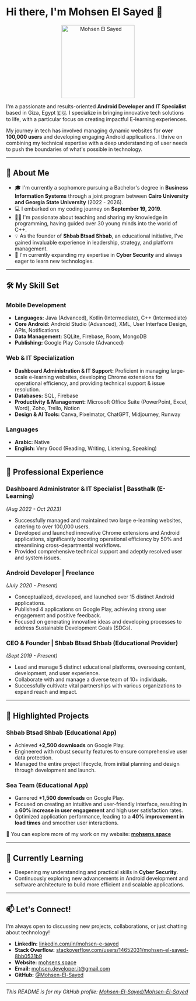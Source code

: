 # Hi there, I'm Mohsen El Sayed 👋

<p align="center">
  <img src="https://mohsens.space/assets/images/me.jpg" alt="Mohsen El Sayed" width="200"/>
</p>

I'm a passionate and results-oriented **Android Developer and IT Specialist** based in Giza, Egypt 🇪🇬. I specialize in bringing innovative tech solutions to life, with a particular focus on creating impactful E-learning experiences.

My journey in tech has involved managing dynamic websites for **over 100,000 users** and developing engaging Android applications. I thrive on combining my technical expertise with a deep understanding of user needs to push the boundaries of what's possible in technology.

---

## 🚀 About Me

*   🎓 I'm currently a sophomore pursuing a Bachelor's degree in **Business Information Systems** through a joint program between **Cairo University and Georgia State University** (2022 - 2026).
*   💻 I embarked on my coding journey on **September 19, 2019**.
*   👨‍🏫 I'm passionate about teaching and sharing my knowledge in programming, having guided over 30 young minds into the world of C++.
*   💡 As the founder of **Shbab Btsad Shbab**, an educational initiative, I've gained invaluable experience in leadership, strategy, and platform management.
*   🌱 I'm currently expanding my expertise in **Cyber Security** and always eager to learn new technologies.

---

## 🛠️ My Skill Set

### Mobile Development
*   **Languages:** Java (Advanced), Kotlin (Intermediate), C++ (Intermediate)
*   **Core Android:** Android Studio (Advanced), XML, User Interface Design, APIs, Notifications
*   **Data Management:** SQLite, Firebase, Room, MongoDB
*   **Publishing:** Google Play Console (Advanced)

### Web & IT Specialization
*   **Dashboard Administration & IT Support:** Proficient in managing large-scale e-learning websites, developing Chrome extensions for operational efficiency, and providing technical support & issue resolution.
*   **Databases:** SQL, Firebase
*   **Productivity & Management:** Microsoft Office Suite (PowerPoint, Excel, Word), Zoho, Trello, Notion
*   **Design & AI Tools:** Canva, Pixelmator, ChatGPT, Midjourney, Runway

### Languages
*   **Arabic:** Native
*   **English:** Very Good (Reading, Writing, Listening, Speaking)

---

## 💼 Professional Experience

### **Dashboard Administrator & IT Specialist** | Bassthalk (E-Learning)
*(Aug 2022 - Oct 2023)*
*   Successfully managed and maintained two large e-learning websites, catering to over 100,000 users.
*   Developed and launched innovative Chrome extensions and Android applications, significantly boosting operational efficiency by 50% and streamlining cross-departmental workflows.
*   Provided comprehensive technical support and adeptly resolved user and system issues.

### **Android Developer** | Freelance
*(July 2020 - Present)*
*   Conceptualized, developed, and launched over 15 distinct Android applications.
*   Published 4 applications on Google Play, achieving strong user engagement and positive feedback.
*   Focused on generating innovative ideas and developing processes to address Sustainable Development Goals (SDGs).

### **CEO & Founder** | Shbab Btsad Shbab (Educational Provider)
*(Sept 2019 - Present)*
*   Lead and manage 5 distinct educational platforms, overseeing content, development, and user experience.
*   Collaborate with and manage a diverse team of 10+ individuals.
*   Successfully cultivate vital partnerships with various organizations to expand reach and impact.

---

## 🌟 Highlighted Projects

### **Shbab Btsad Shbab (Educational App)**
*   Achieved **+2,500 downloads** on Google Play.
*   Engineered with robust security features to ensure comprehensive user data protection.
*   Managed the entire project lifecycle, from initial planning and design through development and launch.

### **Sea Team (Educational App)**
*   Garnered **+1,500 downloads** on Google Play.
*   Focused on creating an intuitive and user-friendly interface, resulting in a **60% increase in user engagement** and high user satisfaction rates.
*   Optimized application performance, leading to a **40% improvement in load times** and smoother user interactions.

🔗 You can explore more of my work on my website: **[mohsens.space](https://mohsens.space)**

---

## 🌱 Currently Learning

*   Deepening my understanding and practical skills in **Cyber Security**.
*   Continuously exploring new advancements in Android development and software architecture to build more efficient and scalable applications.

---

## 📫 Let's Connect!

I'm always open to discussing new projects, collaborations, or just chatting about technology!

*   **LinkedIn:** [linkedin.com/in/mohsen-e-sayed](https://www.linkedin.com/in/mohsen-e-sayed)
*   **Stack Overflow:** [stackoverflow.com/users/14652031/mohsen-el-sayed-8bb0531b9](https://stackoverflow.com/users/14652031/mohsen-el-sayed-8bb0531b9)
*   **Website:** [mohsens.space](https://mohsens.space)
*   **Email:** [mohsen.developer.it@gmail.com](mailto:mohsen.developer.it@gmail.com)
*   **GitHub:** [@Mohsen-El-Sayed](https://github.com/Mohsen-El-Sayed)

---

<!-- Optional: GitHub Stats (You can uncomment and use these if you set them up) -->
<!--
<p align="center">
  <img src="https://github-readme-stats.vercel.app/api?username=Mohsen-El-Sayed&show_icons=true&theme=radical" alt="Mohsen's GitHub Stats"/>
  <img src="https://github-readme-stats.vercel.app/api/top-langs/?username=Mohsen-El-Sayed&layout=compact&theme=radical" alt="Mohsen's Top Languages"/>
</p>
-->

*This README is for my GitHub profile: [Mohsen-El-Sayed/Mohsen-El-Sayed](https://github.com/Mohsen-El-Sayed/Mohsen-El-Sayed)*
